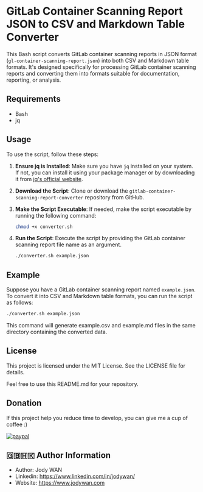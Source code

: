 # GitLab Container Scanning Report JSON to CSV and Markdown Table Converter

This Bash script converts GitLab container scanning reports in JSON format (`gl-container-scanning-report.json`) into both CSV and Markdown table formats. It's designed specifically for processing GitLab container scanning reports and converting them into formats suitable for documentation, reporting, or analysis.

## Requirements

- Bash
- jq

## Usage

To use the script, follow these steps:

1. **Ensure jq is Installed**: Make sure you have `jq` installed on your system. If not, you can install it using your package manager or by downloading it from [jq's official website](https://stedolan.github.io/jq/download/).

2. **Download the Script**: Clone or download the `gitlab-container-scanning-report-converter` repository from GitHub.

3. **Make the Script Executable**: If needed, make the script executable by running the following command:
    ```bash
    chmod +x converter.sh
    ```

4. **Run the Script**: Execute the script by providing the GitLab container scanning report file name as an argument.

    ```bash
    ./converter.sh example.json
    ```

## Example

Suppose you have a GitLab container scanning report named `example.json`. To convert it into CSV and Markdown table formats, you can run the script as follows:

```bash
./converter.sh example.json
```

This command will generate example.csv and example.md files in the same directory containing the converted data.

## License

This project is licensed under the MIT License. See the LICENSE file for details.

Feel free to use this README.md for your repository.

## Donation
If this project help you reduce time to develop, you can give me a cup of coffee :) 

[![paypal](https://www.paypalobjects.com/en_US/i/btn/btn_donateCC_LG.gif)](https://www.paypal.com/cgi-bin/webscr?cmd=_s-xclick&hosted_button_id=R2GUUDA73BHQG)

## 🇬🇧🇭🇰 Author Information

* Author: Jody WAN
* Linkedin: https://www.linkedin.com/in/jodywan/
* Website: https://www.jodywan.com
